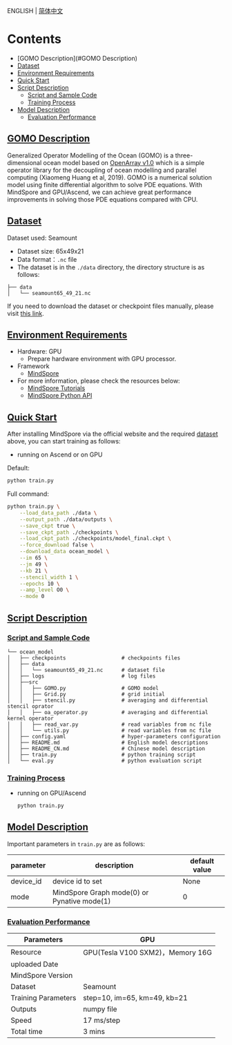ENGLISH | [简体中文](README_CN.md)

# Contents

- [GOMO Description](#GOMO Description)
- [Dataset](#Dataset)
- [Environment Requirements](#Environment-Requirements)
- [Quick Start](#Quick-Start)
- [Script Description](#Script-Description)
    - [Script and Sample Code](#Script-and-Sample-Code)
    - [Training Process](#Training-Process)
- [Model Description](#Model-Description)
    - [Evaluation Performance](#Evaluation-Performance)

## [GOMO Description](#contents)

Generalized Operator Modelling of the Ocean (GOMO) is a three-dimensional ocean model based on [OpenArray v1.0](https://gmd.copernicus.org/articles/12/4729/2019/gmd-12-4729-2019-discussion.html) which is a simple operator library for the decoupling of ocean modelling and parallel computing (Xiaomeng Huang et al, 2019). GOMO is a numerical solution model using finite differential algorithm to solve PDE equations. With MindSpore and GPU/Ascend, we can achieve great performance improvements in solving those PDE equations compared with CPU.

## [Dataset](#contents)

Dataset used: Seamount

- Dataset size: 65x49x21
- Data format：`.nc` file
- The dataset is in the `./data` directory, the directory structure is as follows:

```text
├── data
│   └── seamount65_49_21.nc
```

If you need to download the dataset or checkpoint files manually,
please visit [this link](https://download.mindspore.cn/mindscience/SciAI/sciai/model/ocean_model/).

## [Environment Requirements](#contents)

- Hardware: GPU
    - Prepare hardware environment with GPU processor.
- Framework
    - [MindSpore](https://www.mindspore.cn/install/en)
- For more information, please check the resources below:
    - [MindSpore Tutorials](https://www.mindspore.cn/tutorials/en/master/index.html)
    - [MindSpore Python API](https://www.mindspore.cn/docs/en/master/index.html)

## [Quick Start](#contents)

After installing MindSpore via the official website and the required [dataset](#dataset) above, you can start training
as follows:

- running on Ascend or on GPU

Default:

```bash
python train.py
```

Full command:

```bash
python train.py \
    --load_data_path ./data \
    --output_path ./data/outputs \
    --save_ckpt true \
    --save_ckpt_path ./checkpoints \
    --load_ckpt_path ./checkpoints/model_final.ckpt \
    --force_download false \
    --download_data ocean_model \
    --im 65 \
    --jm 49 \
    --kb 21 \
    --stencil_width 1 \
    --epochs 10 \
    --amp_level O0 \
    --mode 0
```

## [Script Description](#contents)

### [Script and Sample Code](#contents)

```text
└── ocean_model
│   ├── checkpoints                  # checkpoints files
│   ├── data
│   │   └── seamount65_49_21.nc      # dataset file
│   ├── logs                         # log files
│   ├──src
│   │   ├── GOMO.py                  # GOMO model
│   │   ├── Grid.py                  # grid initial
│   │   ├── stencil.py               # averaging and differential stencil oprator
│   │   ├── oa_operator.py           # averaging and differential kernel operator
│   │   ├── read_var.py              # read variables from nc file
│   │   └── utils.py                 # read variables from nc file
│   ├── config.yaml                  # hyper-parameters configuration
│   ├── README.md                    # English model descriptions
│   ├── README_CN.md                 # Chinese model description
│   ├── train.py                     # python training script
│   └── eval.py                      # python evaluation script
```

### [Training Process](#contents)

- running on GPU/Ascend

  ```bash
  python train.py
  ```

## [Model Description](#contents)

Important parameters in `train.py` are as follows:

| parameter | description                                 | default value |
|-----------|---------------------------------------------|---------------|
| device_id | device id to set                            | None          |
| mode      | MindSpore Graph mode(0) or Pynative mode(1) | 0             |

### [Evaluation Performance](#contents)

| Parameters          | GPU                                                                             |
|---------------------|---------------------------------------------------------------------------------|
| Resource            | GPU(Tesla V100 SXM2)，Memory 16G                                                 |
| uploaded Date       ||
| MindSpore Version   ||
| Dataset             | Seamount                                                                        |
| Training Parameters | step=10, im=65, km=49, kb=21                                                    |
| Outputs             | numpy file                                                                      |
| Speed               | 17 ms/step                                                                      |
| Total time          | 3 mins                                                                          |
